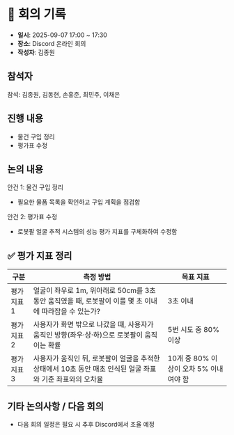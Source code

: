 # 📝 회의 기록

- **일시**: 2025-09-07 17:00 ~ 17:30  
- **장소**: Discord 온라인 회의  
- **작성자**: 김종원  

 
## 참석자
참석: 김종원, 김동현, 손홍준, 최민주, 이채은


## 진행 내용
- 물건 구입 정리
- 평가표 수정


## 논의 내용 
안건 1: 물건 구입 정리  
- 필요한 물품 목록을 확인하고 구입 계획을 점검함  

안건 2: 평가표 수정  
- 로봇팔 얼굴 추적 시스템의 성능 평가 지표를 구체화하여 수정함


## ✅ 평가 지표 정리

| 구분       | 측정 방법                                                                                          | 목표 지표                          |
|------------|---------------------------------------------------------------------------------------------------|-----------------------------------|
| 평가지표 1 | 얼굴이 좌우로 1m, 위아래로 50cm를 3초 동안 움직였을 때, 로봇팔이 이를 몇 초 이내에 따라잡을 수 있는가? | 3초 이내                          |
| 평가지표 2 | 사용자가 화면 밖으로 나갔을 때, 사용자가 움직인 방향(좌우·상·하)으로 로봇팔이 움직이는 확률                | 5번 시도 중 80% 이상               |
| 평가지표 3 | 사용자가 움직인 뒤, 로봇팔이 얼굴을 추적한 상태에서 10초 동안 매초 인식된 얼굴 좌표와 기준 좌표와의 오차율  | 10개 중 80% 이상이 오차 5% 이내여야 함 |



## 기타 논의사항 / 다음 회의  
- 다음 회의 일정은 필요 시 추후 Discord에서 조율 예정
